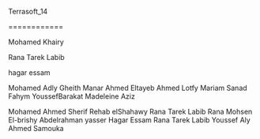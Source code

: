 Terrasoft_14

============

Mohamed Khairy

Rana Tarek Labib

 
hagar essam

Mohamed Adly Gheith
Manar Ahmed Eltayeb Ahmed Lotfy
Mariam Sanad Fahym
YoussefBarakat
Madeleine Aziz

Mohamed Ahmed Sherif
Rehab elShahawy
Rana Tarek Labib
Rana Mohsen El-brishy
Abdelrahman yasser
Hagar Essam
Rana Tarek Labib
Youssef Aly
Ahmed Samouka



